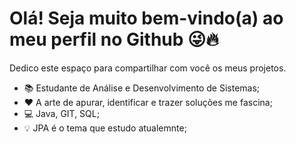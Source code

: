 # Olá! Seja muito bem-vindo(a) ao meu perfil no Github 😜🔥
Dedico este espaço para compartilhar com você os meus projetos.

- 📚 Estudante de Análise e Desenvolvimento de Sistemas;
- ❤ A arte de apurar, identificar e trazer soluções me fascina;
- 💻 Java, GIT, SQL;
- 💡 JPA é o tema que estudo atualemnte; 
